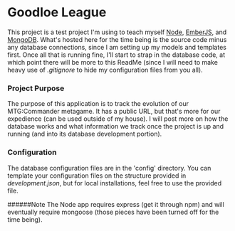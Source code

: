Goodloe League
==============

This project is a test project I'm using to teach myself [Node][1], [EmberJS][2], and [MongoDB][3]. What's hosted here for the time being is the source code minus any database connections, since I am setting up my models and templates first. Once all that is running fine, I'll start to strap in the database code, at which point there will be more to this ReadMe (since I will need to make heavy use of _.gitignore_ to hide my configuration files from you all).

### Project Purpose

The purpose of this application is to track the evolution of our MTG:Commander metagame. It has a public URL, but that's more for our expedience (can be used outside of my house). I will post more on how the database works and what information we track once the project is up and running (and into its database development portion).

### Configuration
The database configuration files are in the 'config' directory. You can template your configuration files on the structure provided in _development.json_, but for local installations, feel free to use the provided file.

######Note
The Node app requires express (get it through npm) and will eventually require mongoose (those pieces have been turned off for the time being).

[1]: http://nodejs.org/
[2]: http://emberjs.com/
[3]: http://mongodb.org/